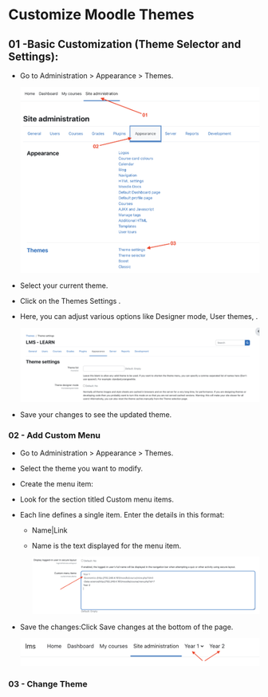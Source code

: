 <h1>Customize Moodle Themes</h1>

<h2> 01 -Basic Customization (Theme Selector and Settings):</h2>

- Go to Administration > Appearance > Themes.

  <img src="https://github.com/LEARN-LK/lms/blob/master/img/128-thems.png?raw=true" alt="image" style="max-width: 100%;width: 500px;">
- Select your current theme.
- Click on the Themes Settings .
- Here, you can adjust various options like Designer mode, User themes, .

   <img src="https://github.com/LEARN-LK/lms/blob/master/img/129-thems.png?raw=true" alt="image" style="max-width: 100%;width: 500px;">
- Save your changes to see the updated theme.

<h3>02 - Add Custom Menu</h3>

- Go to Administration > Appearance > Themes.
- Select the theme you want to modify.
- Create the menu item:
-  Look for the section titled Custom menu items.
-  Each line defines a single item. Enter the details in this format:
   - Name|Link
   - Name is the text displayed for the menu item.

     <img src="https://github.com/LEARN-LK/lms/blob/master/img/130-menu.png" alt="image" style="max-width: 100%;width: 500px;">    
- Save the changes:Click Save changes at the bottom of the page.

  <img src="https://github.com/LEARN-LK/lms/blob/master/img/131-menu.png" alt="image" style="max-width: 100%;width: 500px;"> 
<h3>03 - Change Theme</h3>
